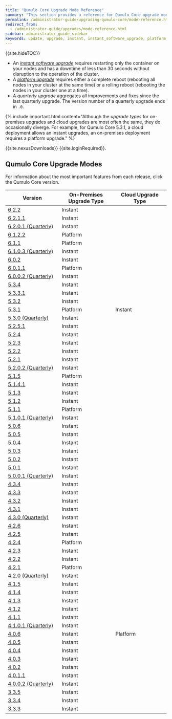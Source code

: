 ```yaml
---
title: "Qumulo Core Upgrade Mode Reference"
summary: "This section provides a reference for Qumulo Core upgrade modes from version 3.3.3 onwards."
permalink: /administrator-guide/upgrading-qumulo-core/mode-reference.html
redirect_from:
  - /administrator-guide/upgrades/mode-reference.html
sidebar: administrator_guide_sidebar
keywords: update, upgrade, instant, instant_software_upgrade, platform, platform_upgrade
---
```


{{site.hideTOC}}

* An [_instant software upgrade_](instant-software-platform.html#instant-software-upgrade) requires restarting only the container on your nodes and has a downtime of less than 30 seconds without disruption to the operation of the cluster.
* A [_platform upgrade_](instant-software-platform.html#platform-upgrade) requires either a complete reboot (rebooting all nodes in your cluster at the same time) or a rolling reboot (rebooting the nodes in your cluster one at a time).
* A <em>quarterly upgrade</em> aggregates all improvements and fixes since the last quarterly upgrade. The version number of a quarterly upgrade ends in `.0`.

{% include important.html content="Although the _upgrade types_ for on-premises upgrades and cloud upgrades are most often the same, they do occasionally diverge. For example, for Qumulo Core 5.3.1, a cloud deployment allows an instant upgrades, an on-premises deployment requires a platform upgrade." %}

{{site.nexusDownloads}} {{site.loginRequired}}.

## Qumulo Core Upgrade Modes
For information about the most important features from each release, click the Qumulo Core version.
<table width="100%">
  <thead>
    <th width="33%">Version</th>
    <th width="33%">On-Premises Upgrade Type</th>
    <th width="33%">Cloud Upgrade Type</th>      
  </thead>
  <tbody>
    <tr>
      <td><a href="feature-log.html#qumulo-core-622">6.2.2</a></td>
      <td colspan="2" class="shared-upgrade-mode">Instant</td>
    </tr>
    <tr>
      <td><a href="feature-log.html#qumulo-core-6211">6.2.1.1</a></td>
      <td colspan="2" class="shared-upgrade-mode">Instant</td>
    </tr>
    <tr>
      <td><a href="feature-log.html#qumulo-core-6201-quarterly">6.2.0.1 (Quarterly)</a></td>
      <td colspan="2" class="shared-upgrade-mode">Instant</td>
    </tr>
    <tr>
      <td><a href="feature-log.html#qumulo-core-6122">6.1.2.2</a></td>
      <td colspan="2" class="shared-upgrade-mode platform">Platform</td>
    </tr>
    <tr>
      <td><a href="feature-log.html#qumulo-core-611">6.1.1</a></td>
      <td colspan="2" class="shared-upgrade-mode platform">Platform</td>
    </tr>
    <tr>
      <td><a href="feature-log.html#qumulo-core-6103-quarterly">6.1.0.3 (Quarterly)</a></td>
      <td colspan="2" class="shared-upgrade-mode">Instant</td>
    </tr>
    <tr>
      <td><a href="feature-log.html#qumulo-core-602">6.0.2</a></td>
      <td colspan="2" class="shared-upgrade-mode">Instant</td>   
    </tr>
    <tr>
      <td><a href="feature-log.html#qumulo-core-6011">6.0.1.1</a></td>
      <td colspan="2" class="shared-upgrade-mode platform">Platform</td>
    </tr>
    <tr>
      <td><a href="feature-log.html#qumulo-core-6002-quarterly">6.0.0.2 (Quarterly)</a></td>
      <td colspan="2" class="shared-upgrade-mode">Instant</td>
    </tr>
    <tr>
      <td><a href="feature-log.html#qumulo-core-534">5.3.4</a></td>
      <td colspan="2" class="shared-upgrade-mode">Instant</td>
    </tr>
    <tr>
      <td><a href="feature-log.html#qumulo-core-5331">5.3.3.1</a></td>
      <td colspan="2" class="shared-upgrade-mode">Instant</td>
    </tr>
    <tr>
      <td><a href="feature-log.html#qumulo-core-532">5.3.2</a></td>
      <td colspan="2" class="shared-upgrade-mode">Instant</td>
    </tr>
    <tr>
      <td><a href="feature-log.html#qumulo-core-531">5.3.1</a></td>
      <td class="platform">Platform</td>
      <td class="instant">Instant</td>    
    </tr>    
    <tr>
      <td><a href="feature-log.html#qumulo-core-530-quarterly">5.3.0 (Quarterly)</a></td>
      <td colspan="2" class="shared-upgrade-mode">Instant</td>
    </tr>
    <tr>
      <td><a href="feature-log.html#qumulo-core-5251">5.2.5.1</a></td>
      <td colspan="2" class="shared-upgrade-mode">Instant</td>
    </tr>
    <tr>
      <td><a href="feature-log.html#qumulo-core-524">5.2.4</a></td>
      <td colspan="2" class="shared-upgrade-mode">Instant</td>
    </tr>
    <tr>
      <td><a href="feature-log.html#qumulo-core-523">5.2.3</a></td>
      <td colspan="2" class="shared-upgrade-mode">Instant</td>
    </tr>
    <tr>
      <td><a href="feature-log.html#qumulo-core-522">5.2.2</a></td>
      <td colspan="2" class="shared-upgrade-mode">Instant</td>
    </tr>
    <tr>
      <td><a href="feature-log.html#qumulo-core-521">5.2.1</a></td>
      <td colspan="2" class="shared-upgrade-mode">Instant</td>
    </tr>
    <tr>
      <td><a href="feature-log.html#qumulo-core-5202-quarterly">5.2.0.2 (Quarterly)</a></td>
      <td colspan="2" class="shared-upgrade-mode">Instant</td>
    </tr>
    <tr>
      <td><a href="feature-log.html#qumulo-core-515">5.1.5</a></td>
      <td colspan="2" class="shared-upgrade-mode platform">Platform</td>
    </tr>
    <tr>
      <td><a href="feature-log.html#qumulo-core-5141">5.1.4.1</a></td>
      <td colspan="2" class="shared-upgrade-mode">Instant</td>
    </tr>
    <tr>
      <td><a href="feature-log.html#qumulo-core-513">5.1.3</a></td>
      <td colspan="2" class="shared-upgrade-mode">Instant</td>
    </tr>
    <tr>
      <td><a href="feature-log.html#qumulo-core-512">5.1.2</a></td>
      <td colspan="2" class="shared-upgrade-mode">Instant</td>
    </tr>
    <tr>
      <td><a href="feature-log.html#qumulo-core-511">5.1.1</a></td>
      <td colspan="2" class="shared-upgrade-mode platform">Platform</td>
    </tr>
    <tr>
      <td><a href="feature-log.html#qumulo-core-5101-quarterly">5.1.0.1 (Quarterly)</a></td>
      <td colspan="2" class="shared-upgrade-mode">Instant</td>
    </tr>
    <tr>
      <td><a href="feature-log.html#qumulo-core-506">5.0.6</a></td>
      <td colspan="2" class="shared-upgrade-mode">Instant</td>
    </tr>
    <tr>
      <td><a href="feature-log.html#qumulo-core-505">5.0.5</a></td>
      <td colspan="2" class="shared-upgrade-mode">Instant</td>
    </tr>
    <tr>
      <td><a href="feature-log.html#qumulo-core-504">5.0.4</a></td>
      <td colspan="2" class="shared-upgrade-mode">Instant</td>
    </tr>
    <tr>
      <td><a href="feature-log.html#qumulo-core-503">5.0.3</a></td>
      <td colspan="2" class="shared-upgrade-mode">Instant</td>
    </tr>
    <tr>
      <td><a href="feature-log.html#qumulo-core-502">5.0.2</a></td>
      <td colspan="2" class="shared-upgrade-mode">Instant</td>
    </tr>
    <tr>
      <td><a href="feature-log.html#qumulo-core-501">5.0.1</a></td>
      <td colspan="2" class="shared-upgrade-mode">Instant</td>
    </tr>
    <tr>
      <td><a href="feature-log.html#qumulo-core-5001-quarterly">5.0.0.1 (Quarterly)</a></td>
      <td colspan="2" class="shared-upgrade-mode">Instant</td>
    </tr>
    <tr>
      <td><a href="feature-log.html#qumulo-core-434">4.3.4</a></td>
      <td colspan="2" class="shared-upgrade-mode">Instant</td>
    </tr>
    <tr>
      <td><a href="feature-log.html#qumulo-core-433">4.3.3</a></td>
      <td colspan="2" class="shared-upgrade-mode">Instant</td>
    </tr>
    <tr>
      <td><a href="feature-log.html#qumulo-core-432">4.3.2</a></td>
      <td colspan="2" class="shared-upgrade-mode">Instant</td>
    </tr>
    <tr>
      <td><a href="feature-log.html#qumulo-core-431">4.3.1</a></td>
      <td colspan="2" class="shared-upgrade-mode">Instant</td>
    </tr>
    <tr>
      <td><a href="feature-log.html#qumulo-core-430-quarterly">4.3.0 (Quarterly)</a></td>
      <td colspan="2" class="shared-upgrade-mode">Instant</td>
    </tr>
    <tr>
      <td><a href="feature-log.html#qumulo-core-426">4.2.6</a></td>
      <td colspan="2" class="shared-upgrade-mode">Instant</td>
    </tr>
    <tr>
      <td><a href="feature-log.html#qumulo-core-425">4.2.5</a></td>
      <td colspan="2" class="shared-upgrade-mode">Instant</td>
    </tr>
    <tr>
      <td><a href="feature-log.html#qumulo-core-424">4.2.4</a></td>
      <td colspan="2" class="shared-upgrade-mode platform">Platform</td>
    </tr>
    <tr>
      <td><a href="feature-log.html#qumulo-core-423">4.2.3</a></td>
      <td colspan="2" class="shared-upgrade-mode">Instant</td>
    </tr>
    <tr>
      <td><a href="feature-log.html#qumulo-core-422">4.2.2</a></td>
      <td colspan="2" class="shared-upgrade-mode">Instant</td>
    </tr>
    <tr>
      <td><a href="feature-log.html#qumulo-core-421">4.2.1</a></td>
      <td colspan="2" class="shared-upgrade-mode platform">Platform</td>
    </tr>
    <tr>
      <td><a href="feature-log.html#qumulo-core-420-quarterly">4.2.0 (Quarterly)</a></td>
      <td colspan="2" class="shared-upgrade-mode">Instant</td>
    </tr>
    <tr>
      <td><a href="feature-log.html#qumulo-core-415">4.1.5</a></td>
      <td colspan="2" class="shared-upgrade-mode">Instant</td>
    </tr>
    <tr>
      <td><a href="feature-log.html#qumulo-core-414">4.1.4</a></td>
      <td colspan="2" class="shared-upgrade-mode">Instant</td>
    </tr>
    <tr>
      <td><a href="feature-log.html#qumulo-core-413">4.1.3</a></td>
      <td colspan="2" class="shared-upgrade-mode">Instant</td>
    </tr>
    <tr>
      <td><a href="feature-log.html#qumulo-core-412">4.1.2</a></td>
      <td colspan="2" class="shared-upgrade-mode">Instant</td>
    </tr>
    <tr>
      <td><a href="feature-log.html#qumulo-core-411">4.1.1</a></td>
      <td colspan="2" class="shared-upgrade-mode">Instant</td>
    </tr>
    <tr>
      <td><a href="feature-log.html#qumulo-core-4101-quarterly">4.1.0.1 (Quarterly)</a></td>
      <td colspan="2" class="shared-upgrade-mode">Instant</td>
    </tr>
    <tr>
      <td><a href="feature-log.html#qumulo-core-406">4.0.6</a></td>
      <td class="instant">Instant</td>
      <td class="platform">Platform</td>    
    </tr>
    <tr>
      <td><a href="feature-log.html#qumulo-core-405">4.0.5</a></td>
      <td colspan="2" class="shared-upgrade-mode">Instant</td>
    </tr>
    <tr>
      <td><a href="feature-log.html#qumulo-core-404">4.0.4</a></td>
      <td colspan="2" class="shared-upgrade-mode">Instant</td>
    </tr>
    <tr>
      <td><a href="feature-log.html#qumulo-core-403">4.0.3</a></td>
      <td colspan="2" class="shared-upgrade-mode">Instant</td>
    </tr>
    <tr>
      <td><a href="feature-log.html#qumulo-core-402">4.0.2</a></td>
      <td colspan="2" class="shared-upgrade-mode">Instant</td>
    </tr>
    <tr>
      <td><a href="feature-log.html#qumulo-core-4011">4.0.1.1</a></td>
      <td colspan="2" class="shared-upgrade-mode">Instant</td>
    </tr>
    <tr>
      <td><a href="feature-log.html#qumulo-core-4002-quarterly">4.0.0.2 (Quarterly)</a></td>
      <td colspan="2" class="shared-upgrade-mode">Instant</td>
    </tr>
    <tr>
      <td><a href="feature-log.html#qumulo-core-335">3.3.5</a></td>
      <td colspan="2" class="shared-upgrade-mode">Instant</td>
    </tr>
    <tr>
      <td><a href="feature-log.html#qumulo-core-334">3.3.4</a></td>
      <td colspan="2" class="shared-upgrade-mode">Instant</td>
    </tr>
    <tr>
      <td><a href="feature-log.html#qumulo-core-333">3.3.3</a></td>
      <td colspan="2" class="shared-upgrade-mode">Instant</td>
    </tr>
  </tbody>
</table>
